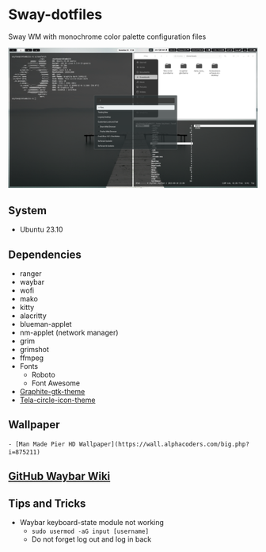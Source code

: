 # Sway-dotfiles
Sway WM with monochrome color palette configuration files

![sway-monochrome-personal.png](/assets/sway-monochrome-personal.png)
## System
  - Ubuntu 23.10
## Dependencies
- ranger
- waybar
- wofi
- mako
- kitty
- alacritty
- blueman-applet
- nm-applet (network manager)
- grim
- grimshot
- ffmpeg
- Fonts
	- Roboto
	- Font Awesome
- [ Graphite-gtk-theme](https://github.com/vinceliuice/Graphite-gtk-theme)
- [Tela-circle-icon-theme](https://github.com/vinceliuice/Tela-circle-icon-theme)
## Wallpaper
	- [Man Made Pier HD Wallpaper](https://wall.alphacoders.com/big.php?i=875211)
## [GitHub Waybar Wiki ](https://github.com/Alexays/Waybar/wiki)
## Tips and Tricks
  - Waybar keyboard-state module not working
  	- ``` sudo usermod -aG input [username] ```
	- Do not forget log out and log in back
